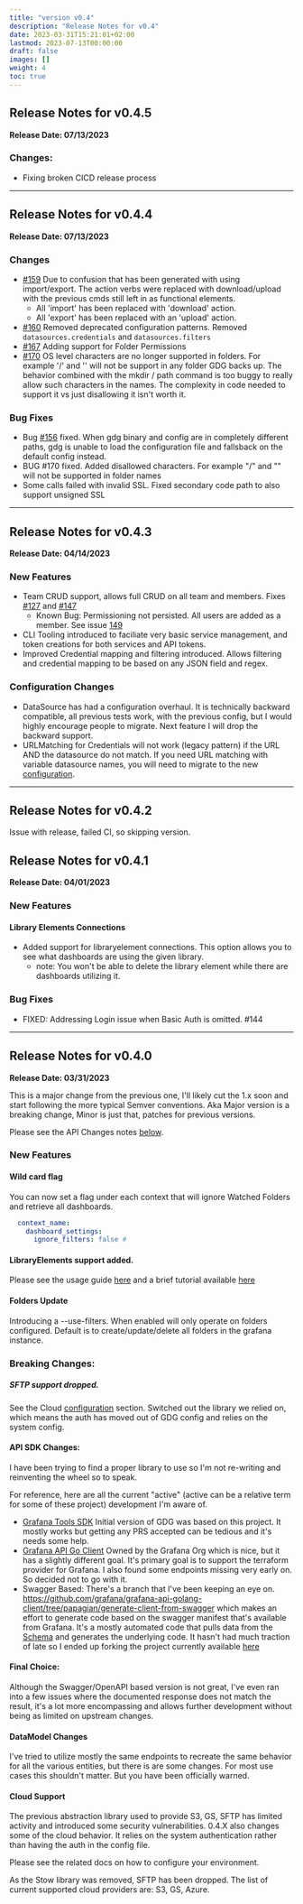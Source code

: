 ```yaml
---
title: "version v0.4"
description: "Release Notes for v0.4"
date: 2023-03-31T15:21:01+02:00
lastmod: 2023-07-13T00:00:00
draft: false
images: []
weight: 4
toc: true
---
```


##  Release Notes for v0.4.5
**Release Date: 07/13/2023**

### Changes:
  - Fixing broken CICD release process

---
##  Release Notes for v0.4.4
**Release Date: 07/13/2023**


### Changes
  - [#159](https://github.com/esnet/gdg/issues/159) Due to confusion that has been generated with using import/export.  The action verbs were replaced with download/upload with the previous cmds still left in as functional elements.
      - All 'import' has been replaced with 'download' action.
      - All 'export' has been replaced with an 'upload' action.
  - [#160](https://github.com/esnet/gdg/issues/160) Removed deprecated configuration patterns.  Removed `datasources.credentials` and  `datasources.filters`
  - [#167](https://github.com/esnet/gdg/issues/167) Adding support for Folder Permissions
  - [#170](https://github.com/esnet/gdg/issues/170) OS level characters are no longer supported in folders.  For example '/' and '\' will not be support in any folder GDG backs up.  The behavior combined with the mkdir / path command is too buggy to really
    allow such characters in the names.  The complexity in code needed to support it vs just disallowing it isn't worth it.

### Bug Fixes
  - Bug [#156](https://github.com/esnet/gdg/issues/156) fixed.  When gdg binary and config are in completely different paths, gdg is unable to load the configuration file and fallsback on the default config instead.
  - BUG #170 fixed.  Added disallowed characters.  For example "/" and "\" will not be supported in folder names
  - Some calls failed with invalid SSL.  Fixed secondary code path to also support unsigned SSL


---
##  Release Notes for v0.4.3
**Release Date: 04/14/2023**

### New Features
  - Team CRUD support, allows full CRUD on all team and members. Fixes [#127](https://github.com/esnet/gdg/issues/127) and [#147](https://github.com/esnet/gdg/issues/147)
      - Known Bug:  Permissioning not persisted.  All users are added as a member. See issue [149](https://github.com/esnet/gdg/issues/149)
  - CLI Tooling introduced to faciliate very basic service management, and token creations for both services and API tokens.
  - Improved Credential mapping and filtering introduced.  Allows filtering and credential mapping to be based on any JSON field and regex.


###  Configuration Changes
  - DataSource has had a configuration overhaul.  It is technically backward compatible, all previous tests work, with the previous config, but I would highly encourage people to migrate.  Next feature I will drop the backward support.
  - URLMatching for Credentials will not work (legacy pattern) if the URL AND the datasource do not match.  If you need URL matching with variable datasource names, you will need to migrate to the new [configuration](https://software.es.net/gdg/docs/gdg/configuration/#datasource).

---
##  Release Notes for v0.4.2

Issue with release, failed CI, so skipping version.

##  Release Notes for v0.4.1
**Release Date: 04/01/2023**

### New Features

#### Library Elements Connections

  - Added support for libraryelement connections.  This option allows you to see what dashboards are using the given library.
      - note: You won't be able to delete the library element while there are dashboards utilizing it.
### Bug Fixes
  - FIXED: Addressing Login issue when Basic Auth is omitted. #144


---

## Release Notes for v0.4.0
**Release Date: 03/31/2023**

This is a major change from the previous one, I'll likely cut the 1.x soon and start following the more typical Semver conventions.  Aka Major version is a breaking change, Minor is just that, patches for previous versions.

Please see the API Changes notes [below](https://software.es.net/gdg/docs/releases/gdg_0.4.0/#api-sdk-changes).

### New Features

#### Wild card flag

 You can now set a flag under each context that will ignore Watched Folders and retrieve all dashboards.

 ```yaml
   context_name:
     dashboard_settings:
       ignore_filters: false #
```
#### LibraryElements support added.

Please see the usage guide [here](https://software.es.net/gdg/docs/gdg/usage_guide/#library-elements) and a brief tutorial available [here](https://software.es.net/gdg/docs/tutorials/library_elements/)

#### Folders Update

Introducing a --use-filters.  When enabled will only operate on folders configured.  Default is to create/update/delete all folders in the grafana instance.

### Breaking Changes:

##### SFTP support dropped.

See the Cloud [configuration](https://software.es.net/gdg/docs/gdg/cloud_configuration/) section.  Switched out the library we relied on, which means the auth has moved out of GDG config and relies on the system config.

#### API SDK Changes:

I have been trying to find a proper library to use so I'm not re-writing and reinventing the wheel so to speak.

For reference, here are all the current "active" (active can be a relative term for some of these project) development I'm aware of.

  - [Grafana Tools SDK](https://github.com/grafana-tools/sdk) Initial version of GDG was based on this project.  It mostly works but getting any PRS accepted can be tedious and it's needs some help.
  - [Grafana API Go Client](https://github.com/grafana/grafana-api-golang-client) Owned by the Grafana Org which is nice, but it has a slightly different goal.  It's primary goal is to support the terraform provider for Grafana.  I also found some endpoints missing very early on.  So decided not to go with it.
  - Swagger Based:  There's a branch that I've been keeping an eye on.  https://github.com/grafana/grafana-api-golang-client/tree/papagian/generate-client-from-swagger which makes an effort to generate code based on the swagger manifest that's available from Grafana.  It's a mostly automated code that pulls data from the [Schema](https://github.com/grafana/grafana/blob/main/public/api-merged.json) and generates the underlying code.  It hasn't had much traction of late so I ended up forking the project currently available [here](https://github.com/esnet/grafana-swagger-api-golang)

#### Final Choice:

Although the Swagger/OpenAPI based version is not great, I've even ran into a few issues where the documented response
does not match the result, it's a lot more encompassing and allows further development without being as limited on upstream changes.

#### DataModel Changes

I've tried to utilize mostly the same endpoints to recreate the same behavior for all the various entities, but there
is are some changes.  For most use cases this shouldn't matter.  But you have been officially warned.

#### Cloud Support

The previous abstraction library used to provide S3, GS, SFTP has limited activity and introduced some security vulnerabilities.  0.4.X also
changes some of the cloud behavior.  It relies on the system authentication rather than having the auth in the config file.

Please see the related docs on how to configure your environment.

As the Stow library was removed, SFTP has been dropped.  The list of current supported cloud providers are: S3, GS, Azure.
